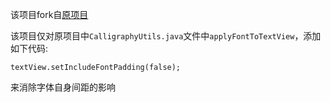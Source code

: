 该项目fork自[原项目](!https://github.com/chrisjenx/Calligraphy)

该项目仅对原项目中```CalligraphyUtils.java```文件中```applyFontToTextView```，添加如下代码:

```
textView.setIncludeFontPadding(false);
```

来消除字体自身间距的影响
